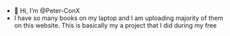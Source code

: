 - 👋 Hi, I’m @Peter-ConX
- I have so many books on my laptop and I am uploading majority of them on this website. This is basically my a project that I did during my free 

<!---
Peter-ConX/Peter-ConX is a ✨ special ✨ repository because its `README.md` (this file) appears on your GitHub profile.
You can click the Preview link to take a look at your changes.
--->
